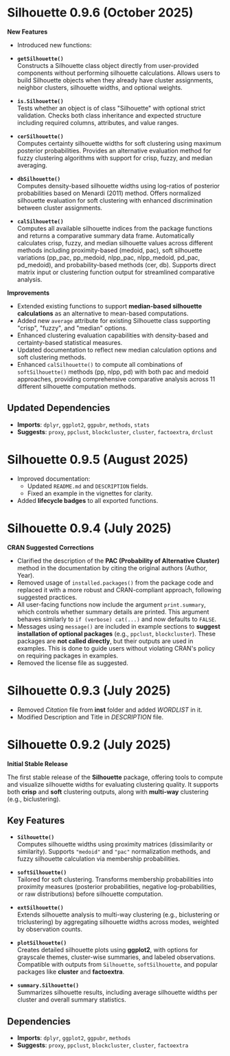 # Silhouette 0.9.6 (October 2025)

**New Features**

- Introduced new functions: 

- **`getSilhouette()`**  
  Constructs a Silhouette class object directly from user-provided components without performing silhouette calculations. Allows users to build Silhouette objects when they already have cluster assignments, neighbor clusters, silhouette widths, and optional weights.

- **`is.Silhouette()`**  
  Tests whether an object is of class "Silhouette" with optional strict validation. Checks both class inheritance and expected structure including required columns, attributes, and value ranges.

- **`cerSilhouette()`**  
  Computes certainty silhouette widths for soft clustering using maximum posterior probabilities. Provides an alternative evaluation method for fuzzy clustering algorithms with support for crisp, fuzzy, and median averaging.

- **`dbSilhouette()`**  
  Computes density-based silhouette widths using log-ratios of posterior probabilities based on Menardi (2011) method. Offers normalized silhouette evaluation for soft clustering with enhanced discrimination between cluster assignments.

- **`calSilhouette()`**  
  Computes all available silhouette indices from the package functions and returns a comparative summary data frame. Automatically calculates crisp, fuzzy, and median silhouette values across different methods including proximity-based (medoid, pac), soft silhouette variations (pp_pac, pp_medoid, nlpp_pac, nlpp_medoid, pd_pac, pd_medoid), and probability-based methods (cer, db). Supports direct matrix input or clustering function output for streamlined comparative analysis.

**Improvements**

- Extended existing functions to support **median-based silhouette calculations** as an alternative to mean-based computations.
- Added new `average` attribute for existing Silhouette class supporting "crisp", "fuzzy", and "median" options.
- Enhanced clustering evaluation capabilities with density-based and certainty-based statistical measures.
- Updated documentation to reflect new median calculation options and soft clustering methods.
- Enhanced `calSilhouette()` to compute all combinations of `softSilhouette()` methods (pp, nlpp, pd) with both pac and medoid approaches, providing comprehensive comparative analysis across 11 different silhouette computation methods.

## Updated Dependencies

- **Imports**: `dplyr`, `ggplot2`, `ggpubr`, `methods`, `stats`  
- **Suggests**: `proxy`, `ppclust`, `blockcluster`, `cluster`, `factoextra`, `drclust`

# Silhouette 0.9.5 (August 2025)

- Improved documentation:
  - Updated `README.md` and `DESCRIPTION` fields.
  - Fixed an example in the vignettes for clarity.
- Added **lifecycle badges** to all exported functions.

# Silhouette 0.9.4 (July 2025)

**CRAN Suggested Corrections**

- Clarified the description of the **PAC (Probability of Alternative Cluster)** method in the documentation by citing the original authors (Author, Year).
- Removed usage of `installed.packages()` from the package code and replaced it with a more robust and CRAN-compliant approach, following suggested practices.
- All user-facing functions now include the argument `print.summary`, which controls whether summary details are printed. This argument behaves similarly to `if (verbose) cat(...)` and now defaults to `FALSE`.
- Messages using `message()` are included in example sections to **suggest installation of optional packages** (e.g., `ppclust`, `blockcluster`). These packages are **not called directly**, but their outputs are used in examples. This is done to guide users without violating CRAN's policy on requiring packages in examples.
- Removed the license file as suggested.

# Silhouette 0.9.3 (July 2025)

- Removed *Citation* file from **inst** folder and added *WORDLIST* in it.
- Modified Description and Title in *DESCRIPTION* file.

# Silhouette 0.9.2 (July 2025)

**Initial Stable Release**

The first stable release of the **Silhouette** package, offering tools to compute and visualize silhouette widths for evaluating clustering quality. It supports both **crisp** and **soft** clustering outputs, along with **multi-way** clustering (e.g., biclustering).

## Key Features

- **`Silhouette()`**  
  Computes silhouette widths using proximity matrices (dissimilarity or similarity). Supports `"medoid"` and `"pac"` normalization methods, and fuzzy silhouette calculation via membership probabilities.

- **`softSilhouette()`**  
  Tailored for soft clustering. Transforms membership probabilities into proximity measures (posterior probabilities, negative log-probabilities, or raw distributions) before silhouette computation.

- **`extSilhouette()`**  
  Extends silhouette analysis to multi-way clustering (e.g., biclustering or triclustering) by aggregating silhouette widths across modes, weighted by observation counts.

- **`plotSilhouette()`**  
  Creates detailed silhouette plots using **ggplot2**, with options for grayscale themes, cluster-wise summaries, and labeled observations. Compatible with outputs from `Silhouette`, `softSilhouette`, and popular packages like **cluster** and **factoextra**.

- **`summary.Silhouette()`**  
  Summarizes silhouette results, including average silhouette widths per cluster and overall summary statistics.

## Dependencies

- **Imports**: `dplyr`, `ggplot2`, `ggpubr`, `methods`  
- **Suggests**: `proxy`, `ppclust`, `blockcluster`, `cluster`, `factoextra`

